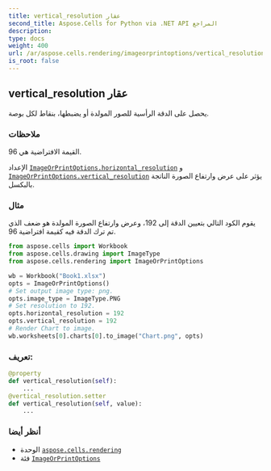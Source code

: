 ```yaml
---
title: vertical_resolution عقار
second_title: Aspose.Cells for Python via .NET API المراجع
description:
type: docs
weight: 400
url: /ar/aspose.cells.rendering/imageorprintoptions/vertical_resolution/
is_root: false
---
```

##  vertical_resolution عقار

يحصل على الدقة الرأسية للصور المولدة أو يضبطها، بنقاط لكل بوصة.

###  ملاحظات

القيمة الافتراضية هي 96.


الإعداد [`ImageOrPrintOptions.horizontal_resolution`](/cells/python-net/ar/aspose.cells.rendering/imageorprintoptions#horizontal_resolution) و [`ImageOrPrintOptions.vertical_resolution`](/cells/python-net/ar/aspose.cells.rendering/imageorprintoptions#vertical_resolution) 
يؤثر على عرض وارتفاع الصورة الناتجة بالبكسل.

###  مثال

 يقوم الكود التالي بتعيين الدقة إلى 192، وعرض وارتفاع الصورة المولدة هو ضعف
الذي تم ترك الدقة فيه كقيمة افتراضية 96.

```python
from aspose.cells import Workbook
from aspose.cells.drawing import ImageType
from aspose.cells.rendering import ImageOrPrintOptions

wb = Workbook("Book1.xlsx")
opts = ImageOrPrintOptions()
# Set output image type: png.
opts.image_type = ImageType.PNG
# Set resolution to 192.
opts.horizontal_resolution = 192
opts.vertical_resolution = 192
# Render Chart to image.
wb.worksheets[0].charts[0].to_image("Chart.png", opts)

```
###  تعريف:
```python
@property
def vertical_resolution(self):
    ...
@vertical_resolution.setter
def vertical_resolution(self, value):
    ...
```

###  أنظر أيضا
* الوحدة [`aspose.cells.rendering`](../../)
* فئة [`ImageOrPrintOptions`](/cells/python-net/ar/aspose.cells.rendering/imageorprintoptions)
